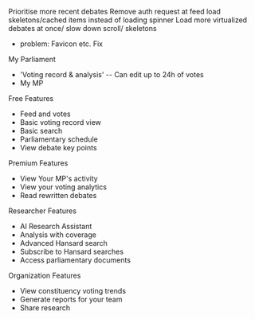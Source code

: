 Prioritise more recent debates
Remove auth request at feed load
skeletons/cached items instead of loading spinner
Load more virtualized debates at once/ slow down scroll/ skeletons 
- problem: 
Favicon etc.
Fix 


My Parliament
- 'Voting record & analysis'
-- Can edit up to 24h of votes
- My MP

Free Features
- Feed and votes
- Basic voting record view
- Basic search
- Parliamentary schedule
- View debate key points

Premium Features
- View Your MP's activity
- View your voting analytics
- Read rewritten debates

Researcher Features
- AI Research Assistant
- Analysis with coverage
- Advanced Hansard search
- Subscribe to Hansard searches
- Access parliamentary documents

Organization Features
- View constituency voting trends
- Generate reports for your team
- Share research